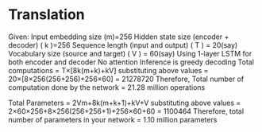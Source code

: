 # Translation


Given:
Input embedding size (m)=256
Hidden state size (encoder + decoder) ( k )=256
Sequence length (input and output) ( T ) = 20(say)
Vocabulary size (source and target) ( V ) = 60(say)
Using 1-layer LSTM for both encoder and decoder
No attention
Inference is greedy decoding
Total computations = T×[8k(m+k)+kV]
substituting above values = 20×[8×256(256+256)+256×60]
                          =  21278720
Therefore, Total number of computation done by the network = 21.28 million operations

Total Parameters = 2Vm+8k(m+k+1)+kV+V
substituting above values = 2×60×256+8×256(256+256+1)+256×60+60
                          = 1100464
Therefore, total number of parameters in your network = 1.10 million parameters


